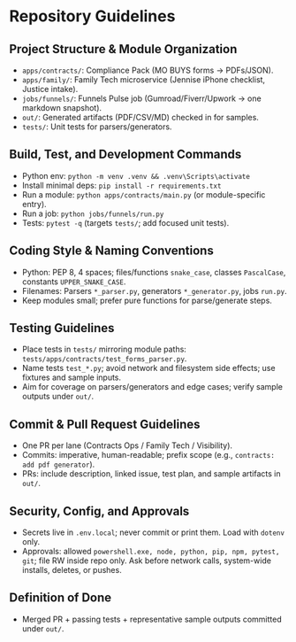 # Repository Guidelines

## Project Structure & Module Organization
- `apps/contracts/`: Compliance Pack (MO BUYS forms → PDFs/JSON).
- `apps/family/`: Family Tech microservice (Jennise iPhone checklist, Justice intake).
- `jobs/funnels/`: Funnels Pulse job (Gumroad/Fiverr/Upwork → one markdown snapshot).
- `out/`: Generated artifacts (PDF/CSV/MD) checked in for samples.
- `tests/`: Unit tests for parsers/generators.

## Build, Test, and Development Commands
- Python env: `python -m venv .venv && .venv\Scripts\activate`
- Install minimal deps: `pip install -r requirements.txt`
- Run a module: `python apps/contracts/main.py` (or module-specific entry).
- Run a job: `python jobs/funnels/run.py`
- Tests: `pytest -q` (targets `tests/`; add focused unit tests).

## Coding Style & Naming Conventions
- Python: PEP 8, 4 spaces; files/functions `snake_case`, classes `PascalCase`, constants `UPPER_SNAKE_CASE`.
- Filenames: Parsers `*_parser.py`, generators `*_generator.py`, jobs `run.py`.
- Keep modules small; prefer pure functions for parse/generate steps.

## Testing Guidelines
- Place tests in `tests/` mirroring module paths: `tests/apps/contracts/test_forms_parser.py`.
- Name tests `test_*.py`; avoid network and filesystem side effects; use fixtures and sample inputs.
- Aim for coverage on parsers/generators and edge cases; verify sample outputs under `out/`.

## Commit & Pull Request Guidelines
- One PR per lane (Contracts Ops / Family Tech / Visibility).
- Commits: imperative, human-readable; prefix scope (e.g., `contracts: add pdf generator`).
- PRs: include description, linked issue, test plan, and sample artifacts in `out/`.

## Security, Config, and Approvals
- Secrets live in `.env.local`; never commit or print them. Load with `dotenv` only.
- Approvals: allowed `powershell.exe, node, python, pip, npm, pytest, git`; file RW inside repo only. Ask before network calls, system-wide installs, deletes, or pushes.

## Definition of Done
- Merged PR + passing tests + representative sample outputs committed under `out/`.
